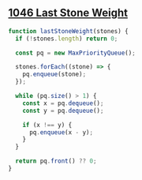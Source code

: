 ## [1046 Last Stone Weight](https://leetcode.com/problems/last-stone-weight/description/)

<!-- notecardId: 1743966833978 -->

```js
function lastStoneWeight(stones) {
  if (!stones.length) return 0;

  const pq = new MaxPriorityQueue();

  stones.forEach((stone) => {
    pq.enqueue(stone);
  });

  while (pq.size() > 1) {
    const x = pq.dequeue();
    const y = pq.dequeue();

    if (x !== y) {
      pq.enqueue(x - y);
    }
  }

  return pq.front() ?? 0;
}
```
